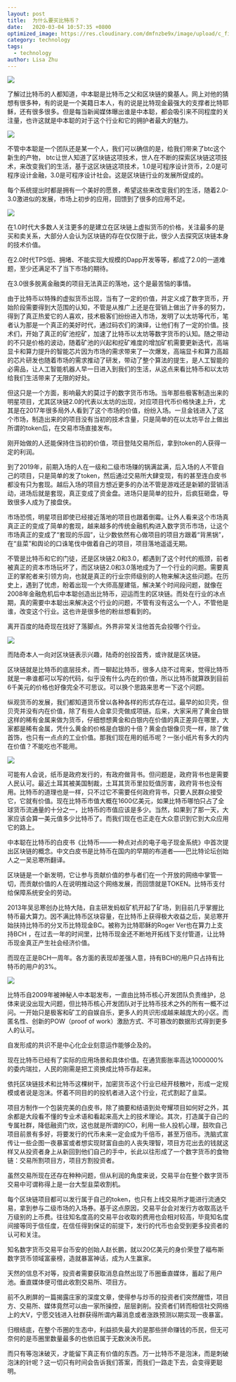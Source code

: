 ```yaml
---
layout: post
title:  为什么要买比特币？
date:   2020-03-04 10:57:35 +0800
optimized_image: https://res.cloudinary.com/dmfnzbe9x/image/upload/c_fill,h_171,w_325/v1583382508/bitcoin/WechatIMG721_qkrsqq.jpg
category: technology
tags:
  - technology
author: Lisa Zhu
---
```


![](https://res.cloudinary.com/dmfnzbe9x/image/upload/v1583382386/bitcoin/%E5%9B%BE%E7%89%871_dfrvfk.png)

了解过比特币的人都知道，中本聪是比特币之父和区块链的奠基人。网上对他的猜想有很多种，有的说是一个美籍日本人，有的说是比特现金最强大的支撑者比特耶稣，还有很多很多。但是每当新闻媒体曝出谁是中本聪，都会吸引来不同程度的关注量，也许这就是中本聪的对于这个行业和它的拥护者最大的魅力。

![](https://res.cloudinary.com/dmfnzbe9x/image/upload/v1583382386/bitcoin/%E5%9B%BE%E7%89%872_buupgj.png)

不管中本聪是一个团队还是某一个人，我们可以确信的是，给我们带来了btc这个新生的产物， btc让世人知道了区块链这项技术，世人在不断的探索区块链这项技术，来改变我们的生活，基于这区块链这项技术，1.0是可程序设计货币，2.0是可程序设计金融，3.0是可程序设计社会。这是区块链行业的发展所促成的。

每个系统提出时都是拥有一个美好的愿景，希望这些来改变我们的生活，随着2.0-3.0激进似的发展，市场上初步的应用，回馈到了很多的应用不足。

![](https://res.cloudinary.com/dmfnzbe9x/image/upload/v1583382386/bitcoin/%E5%9B%BE%E7%89%872_buupgj.png)

在1.0时代大多数人关注更多的是建立在区块链上虚拟货币的价格，关注最多的是买和卖关系，大部分人会认为区块链的存在仅仅限于此，很少人去探究区块链本身的技术价值。

在2.0时代TPS低、拥堵、不能实现大规模的Dapp开发等等，都成了2.0的一道难题，至少还满足不了当下市场的期待。

在3.0很多脱离金融类的项目无法真正的落地，这个是最苦恼的事情。

由于比特币以特殊的虚拟货币出现，当有了一定的价值，并定义成了数字货币，开始阶段需要得到大范围的认知，不管是从推广上还是在营销上做出了许多的努力，得到了真正热爱它的人喜欢，技术极客们纷纷进入市场，发明了以太坊等代币，笔者认为那是一个真正的美好时代，通过码农们的演绎，让他们有了一定的价值。技术们，开始了真正的矿池挖矿，加速了比特币以太坊等数字货币的认知。随之带动的不只是价格的波动，随着矿池的兴起和挖矿难度的增加矿机需要更新迭代，高端显卡和算力提升的智能芯片因为市场的需求带来了一次爆发，高端显卡和算力高超的芯片研发也随着市场的需求推动了研发，带动了整个算法的提生，是人工智能的必需品，让人工智能机器人早一日进入到我们的生活，从这点来看比特币和以太坊给我们生活带来了无限的好处。

但这只是一个方面，影响最大的莫过于的数字货币市场。当年那些极客制造出来的明星项目，尤其区块链2.0的代表以太坊的出现，对应项目代币价格快速上升，尤其是在2017年很多局外人看到了这个市场的价值，纷纷入场。一旦金钱进入了这个市场，制造出来的的项目没有当初的技术含量，只是简单的在以太坊平台上做出所谓的token后，在交易市场直接发布。

刚开始做的人还能保持住当初的价值，项目登陆交易所后，拿到token的人获得一定的利润。

到了2019年，前期入场的人在一级和二级市场赚的锅满盆满，后入场的人不管自己的项目，只是简单的发了token，然后通过交易所大肆变现，有的甚至连白皮书都没有只为套现。越后入场的项目方想近更多的办法不管是游戏还是新颖的营销活动，进场后就是套现，真正变成了资金盘。进场只是简单的拉升，后疯狂砸盘，导致很多人成为了接盘侠。

市场恐慌，明星项目即使已经接近落地的项目也跟着倒霉。让外人看来这个市场真真正正的变成了简单的套现，越来越多的传统金融机构进入数字货币市场，让这个市场真正的变成了“套现的乐园”，让少数依然有心做项目的项目方跟着“背黑锅”，在“韭菜”和舆论的口诛笔伐中做着自己的项目，项目落地遥遥无期。

不管是比特币和它的门徒，还是区块链2.0和3.0，都遇到了这个时代的瓶颈，前者被真正的资本市场玩坏了，而区块链2.0和3.0落地成为了一个行业的问题。需要真正的掌舵者来引领方向，也就是真正的行业宗师级别的人物来解决这些问题。在历史上，遇到了忧虑，盼着出现一个大师高屋建瓴，解决某个时间段问题，就像在2008年金融危机后中本聪创造出比特币，迎运而生的区块链。而处在行业的冰点期，真的需要中本聪出来解决这个行业的问题，不管有没有这么一个人，不管他是谁，改变这个行业。这也许是很多他的粉丝想看到的。

离开百度的陆奇现在找好了落脚点。外界非常关注他首先会投哪个行业。

![](https://res.cloudinary.com/dmfnzbe9x/image/upload/v1583382386/bitcoin/%E5%9B%BE%E7%89%874_lze9gy.png)

而陆奇本人一向对区块链表示兴趣，陆奇的创投首秀，或许就是区块链。

区块链就是比特币的底层技术，而一聊起比特币，很多人绕不过弯来，觉得比特币就是一串谁都可以写的代码，似乎没有什么内在的价值，所以比特币就算跌到目前6千美元的价格也好像完全不可思议。可以换个思路来思考一下这个问题。

纵观货币的发展，我们都知道货币曾以各种各样的形式存在过。最早的如贝壳，但贝壳并没有内在价值，除了有些人会拿贝壳做成项链。后来，大家采用了黄金白银这样的稀有金属来做为货币，仔细想想黄金和白银内在价值的真正差异在哪里，大家都是稀有金属，凭什么黄金的价格是白银的十倍？黄金白银像贝壳一样，除了做首饰，也只有一点点的工业价值。那我们现在用的纸币呢？一张小纸片有多大的内在价值？不能吃也不能用。

![](https://res.cloudinary.com/dmfnzbe9x/image/upload/v1583382386/bitcoin/%E5%9B%BE%E7%89%875_pmbinr.png)

可能有人会说，纸币是政府发行的，有政府做背书。但问题是，政府背书也是需要人民认可。最近土耳其被美国制裁，土耳其货币里拉贬值厉害，政府背书也没有用。比特币的道理也是一样，只不过它不需要任何政府背书，只要人民群众接受它，它就有价值。现在比特币市值大概在1600亿美元，如果比特币哪怕只占了全球货币流通量的十分之一，比特币的市值应该是多少。当然，如果到了那一天，大家应该会算一美元值多少比特币了。而我们现在也正走在大众意识到它到大众应用它的路上。

中本聪在比特币的白皮书《比特币——一种点对点的电子电子现金系统》中首次提出区块链的概念。中文白皮书是比特币在国内的早期的布道者——巴比特论坛创始人之一吴忌寒所翻译。

区块链是一个新发明，它让参与贡献价值的参与者们在一个开放的网络中掌管一切，而贡献价值的人在说明推动这个网络发展，而回馈就是TOKEN。比特币支付给保障系统安全的劳动。

2013年吴忌寒创办比特大陆，自主研发蚂蚁矿机开起了矿场，到目前几乎掌握比特币最大算力。因不满比特币区块容量，在比特币上获得极大收益之后，吴忌寒开始扶持比特币的分叉币比特现金BC。被称为比特耶稣的Roger Ver也在算力上支持BCH ，在过去一年的时间里，比特币现金还不断地开拓线下支付管道，让比特币现金真正产生社会经济价值。

而现在正是BCH一周年。各方面的表现却差强人意，持有BCH的用户只占持有比特币的用户的3%。

![](https://res.cloudinary.com/dmfnzbe9x/image/upload/v1583382387/bitcoin/%E5%9B%BE%E7%89%876_oxao3i.png)

比特币自2009年被神秘人中本聪发布，一直由比特币核心开发团队负责维护，总体来说没出现大问题，但比特币核心开发团队对于比特币技术之外的所有一概不过问。一开始只是极客和矿工的自娱自乐，更多人的共识形成越来越庞大的小区。而匿名性、创新的POW（proof of work）激励方式、不可篡改的数据形式得到更多人的认可。

自发形成的共识不是中心化企业刻意运作能够企及的。

现在比特币已经有了实际的应用场景和具体价值。在通货膨胀率高达1000000%的委内瑞拉，人民的刚需是把工资换成比特币存起来。

依托区块链技术和比特币这棵树干，加密货币这个行业已经开枝散叶，形成一定规模或者说是泡沫。怀着不同目的的投机者进入这个行业，花式割起了韭菜。

项目方制作一个包装完美的白皮书，除了摘要和结语到处夸耀项目如何好之外，其余都是大段看不懂的专业术语和看起来高大上的技术理论。其次，打造属于自己的专属社群，降低融资门坎，这也就是所谓的ICO，利用一些人投机心理，鼓吹自己项目前景有多好，将要发行的代币未来一定会成为千倍币，甚至万倍币。洗脑式宣传让一些企图一夜暴富或者想实现财富自由的人丧失理智，项目方花出去的钱就这样又从投资者身上从新回到他们自己的手中，长此以往形成了一个数字货币的食物链：交易所割项目方，项目方割投资者。

虽然交易所现在还存在种种问题，但从利润的角度来说，交易平台在整个数字货币交易中可谓称得上是一台大型韭菜收割机。

每个区块链项目都可以发行属于自己的token，也只有上线交易所才能进行流通交易，拿到参与二级市场的入场券。基于这点原因，交易平台会对发行方收取高达千万级别的上币费。往往知名度高的交易平台收取的费用也会相对较高，毕竟知名度间接等同于信任度，在信任得到保证的前提下，发行的代币也会受到更多投资者的认可和关注。

知名数字货币交易平台币安的创始人赵长鹏，就以20亿美元的身价荣登了福布斯数字货币领域富豪榜，造就暴富神话，成为人生赢家。

天然的信息不对等，投资者需要获取消息自然出现了币圈垂直媒体，蓄起了用户池。垂直媒体便可借此收割交易所、项目方。

前不久刷屏的一篇揭露庄家的深度文章，使得参与炒币的投资者们突然醒悟，项目方、交易所、媒体竟然可以由一家所操控，层层剥削。投资者们转而相信社交网络上的大V，宁愿交钱进入社群获得所谓内幕消息或者涨跌预测以期实现一夜暴富。

归根结底，在整个币圈的生态中，利益损失最大的是那些拼命赚钱的币民，但无可奈何的是币圈里数量最多的也依旧属于无数泱泱币民。

而只有等泡沫破灭，才能留下真正有价值的东西。万一比特币不是泡沫，而是刺破泡沫的针呢？这一切只有时间会告诉我们答案，而我们一路走下去，会变得更聪明。






